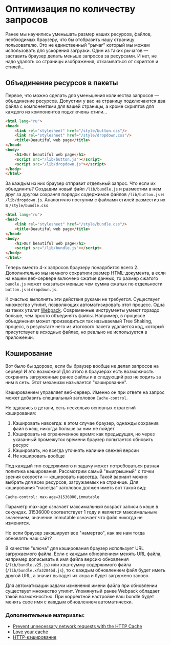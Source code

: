 # Оптимизация по количеству запросов

Ранее мы научились уменьшать размер наших ресурсов, файлов, необходимых браузеру, что бы отобразить нашу страницу пользователю.
Это не единственный "рычаг" который мы можем использовать для ускорения загрузки. Один из таких рычагов — заставить браузер
делать меньше запросов за ресурсами. И нет, не надо удалять со страницы изображения, отказываться от скриптов и стилей...

## Объединение ресурсов в пакеты

Первое, что можно сделать для уменьшения количества запросов — объединение ресурсов. Допустим у вас на страницу подключаются
два файла с компонентами для вашей страницы, а кроме скриптов для каждого из компонентов подключены стили...

```html
<html lang="ru">
<head>
    <link rel="stylesheet" href="/style/button.css"/>
    <link rel="stylesheet" href="/style/dropdown.css"/>
    <title>Beautiful web page</title>
</head>
<body>
    <h1>Our beautiful web page</h1>
    <script src="/lib/button.js"></script>
    <script src="/lib/dropdown.js"></script>
</body>
</html>
```

За каждым из них браузер отправит отдельный запрос. Что если их объединить? Создадим новый файл `/lib/bundle.js`
и разместим в нем друг за другом сохраняя порядок содержимое файлов `/lib/button.js` и `/lib/dropdown.js`. Аналогично поступим
с файлами стилей разместив их в `/style/bundle.css`

```html
<html lang="ru">
<head>
    <link rel="stylesheet" href="/style/bundle.css"/>
    <title>Beautiful web page</title>
</head>
<body>
    <h1>Our beautiful web page</h1>
    <script src="/lib/bundle.js"></script>
</body>
</html>
```

Теперь вместо 4-х запросов браузеру понадобится всего 2. Дополнительно мы немного сократили размер HTML-документа, а если
на нашем веб-сервере включено сжатие данных, то размер сжатого `bundle.js` может оказаться меньше чем сумма сжатых 
по отдельности `button.js` и `dropdown.js`.

К счастью выполнять эти действия руками не требуется. Существует множество утилит, позволяющих автоматизировать этот процесс.
Одна из таких утилит [Webpack](https://webpack.js.org/). Современные инструменты умеют гораздо больше, чем просто объединять файлы.
Например, в процессе объединения может производиться так называемый Tree Shaking, процесс, в результате него 
из итогового пакета удаляется код, который присутствует в исходных файлах, но реально не используется в приложении.

## Кэширование

Вот было бы здорово, если бы браузер вообще не делал запросов на сервер! И это возможно! Для этого в браузерах есть
возможность сохранить загруженные ранее файлы и в следующий раз не ходить за ним в сеть. Этот механизм называется "кэширование".

Кэшированием управляет веб-сервер. Именно он при ответе на запрос может добавить специальный заголовок `Cache-control`.

Не вдаваясь в детали, есть несколько основных стратегий кэширования:
 1. Кэшировать навсегда: в этом случае браузер, однажды сохранив файл в кэш, никогда больше за ним не пойдет
 1. Кэшировать на ограниченное время: как предыдущая, но через указанный промежуток времени браузер попытается обновить ресурс
 1. Кэшировать, но всегда уточнять наличие свежей версии
 1. Не кэшировать вообще

Под каждый тип содержимого и задачу может потребоваться разная политика кэширования. Рассмотрим самый "выигрышный" с точки зрения
скорости — кэшировать навсегда. Такой вариант можно выбрать для всех ресурсов, загружаемых на странице.
Для кэширования "насегда" заголовок должен иметь вот такой вид:

```
Cache-control: max-age=31536000,immutable
```

Параметр max-age означает максимальный возраст записи в кэше в секундах. 31536000 соответствует 1 году и является максимальным значением,
значение immutable означает что файл никогда не изменится.

Но если браузер закэширует все "намертво", как же нам тогда обновлять наш сайт?

В качестве "ключа" для кэширования браузер использует URL загружаемого файла. Если с каждым обновлением менять URL файла,
например дописывать в имя файла версию обновления (`/lib/bundle.v25.js`) или хэш-сумму содержимого файла 
(`/lib/bundle.xfa3284bd.js`), то с каждым обновлением файл будет иметь другой URL, а значит выпадет из кэша и будет загружено заново. 

Для автоматизации задачи изменения имени файла при обновлении существует множество утилит. Упомянутый ранее Webpack 
обладает такой возможностью. При корректной настройке ваш bundle будет менять свое имя с каждым обновлением автоматически.

### Дополнительные материалы:

- [Prevent unnecessary network requests with the HTTP Cache](https://web.dev/http-cache/)
- [Love your cache](https://web.dev/love-your-cache/)
- [HTTP-кэширование](https://developer.mozilla.org/ru/docs/Web/HTTP/Caching)